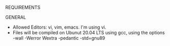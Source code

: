 REQUIREMENTS 

GENERAL

- Allowed Editors: vi, vim, emacs. I'm using vi.
- Files will be compiled on Ubunut 20.04 LTS using gcc, using the options -wall -Werror Wextra -pedantic -std=gnu89

